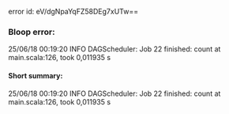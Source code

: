 error id: eV/dgNpaYqFZ58DEg7xUTw==
### Bloop error:

25/06/18 00:19:20 INFO DAGScheduler: Job 22 finished: count at main.scala:126, took 0,011935 s
#### Short summary: 

25/06/18 00:19:20 INFO DAGScheduler: Job 22 finished: count at main.scala:126, took 0,011935 s
